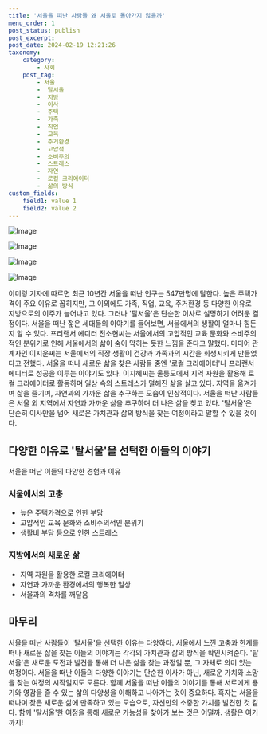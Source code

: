```yaml
---
title: '서울을 떠난 사람들 왜 서울로 돌아가지 않을까'
menu_order: 1
post_status: publish
post_excerpt: 
post_date: 2024-02-19 12:21:26
taxonomy:
    category:
        - 사회
    post_tag:
        - 서울
        -  탈서울
        -  지방
        -  이사
        -  주택
        -  가족
        -  직업
        -  교육
        -  주거환경
        -  고압적
        -  소비주의
        -  스트레스
        -  자연
        -  로컬 크리에이터
        -  삶의 방식
custom_fields:
    field1: value 1
    field2: value 2
---
```


![Image](https://imgnews.pstatic.net/image/001/2024/02/13/AKR20240210023300004_05_i_P4_20240213082605356.jpg?type=w647)

![Image](https://imgnews.pstatic.net/image/001/2024/02/13/AKR20240210023300004_02_i_P4_20240213082605362.jpg?type=w647)

![Image](https://imgnews.pstatic.net/image/001/2024/02/13/AKR20240210023300004_03_i_P4_20240213082605367.jpg?type=w647)

![Image](https://imgnews.pstatic.net/image/001/2024/02/13/AKR20240210023300004_04_i_P4_20240213082605371.jpg?type=w647)

이미령 기자에 따르면 최근 10년간 서울을 떠난 인구는 547만명에 달한다. 높은 주택가격이 주요 이유로 꼽히지만, 그 이외에도 가족, 직업, 교육, 주거환경 등 다양한 이유로 지방으로의 이주가 늘어나고 있다. 그러나 '탈서울'은 단순한 이사로 설명하기 어려운 결정이다.
서울을 떠난 젊은 세대들의 이야기를 들어보면, 서울에서의 생활이 얼마나 힘든지 알 수 있다. 프리랜서 에디터 전소현씨는 서울에서의 고압적인 교육 문화와 소비주의적인 분위기로 인해 서울에서의 삶이 숨이 막히는 듯한 느낌을 준다고 말했다. 미디어 관계자인 이지운씨는 서울에서의 직장 생활이 건강과 가족과의 시간을 희생시키게 만들었다고 전했다.
서울을 떠나 새로운 삶을 찾은 사람들 중엔 '로컬 크리에이터'나 프리랜서 에디터로 성공을 이루는 이야기도 있다. 이지혜씨는 울릉도에서 지역 자원을 활용해 로컬 크리에이터로 활동하며 일상 속의 스트레스가 덜해진 삶을 살고 있다. 지역을 옮겨가며 삶을 즐기며, 자연과의 가까운 삶을 추구하는 모습이 인상적이다.
서울을 떠난 사람들은 서울 외 지역에서 자연과 가까운 삶을 추구하며 더 나은 삶을 찾고 있다. '탈서울'은 단순히 이사만을 넘어 새로운 가치관과 삶의 방식을 찾는 여정이라고 말할 수 있을 것이다.
## 다양한 이유로 '탈서울'을 선택한 이들의 이야기
서울을 떠난 이들의 다양한 경험과 이유
### 서울에서의 고충
- 높은 주택가격으로 인한 부담
- 고압적인 교육 문화와 소비주의적인 분위기
- 생활비 부담 등으로 인한 스트레스
### 지방에서의 새로운 삶
- 지역 자원을 활용한 로컬 크리에이터
- 자연과 가까운 환경에서의 행복한 일상
- 서울과의 격차를 깨달음
## 마무리
서울을 떠난 사람들이 '탈서울'을 선택한 이유는 다양하다. 서울에서 느낀 고충과 한계를 떠나 새로운 삶을 찾는 이들의 이야기는 각각의 가치관과 삶의 방식을 확인시켜준다. '탈서울'은 새로운 도전과 발견을 통해 더 나은 삶을 찾는 과정일 뿐, 그 자체로 의미 있는 여정이다. 서울을 떠난 이들의 다양한 이야기는 단순한 이사가 아닌, 새로운 가치와 소망을 찾는 여정의 시작일지도 모른다. 함께 서울을 떠난 이들의 이야기를 통해 서로에게 용기와 영감을 줄 수 있는 삶의 다양성을 이해하고 나아가는 것이 중요하다. 혹자는 서울을 떠나며 찾은 새로운 삶에 만족하고 있는 모습으로, 자신만의 소중한 가치를 발견한 것 같다. 함께 '탈서울'한 여정을 통해 새로운 가능성을 찾아가 보는 것은 어떨까. 생활은 여기까지!
